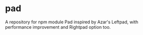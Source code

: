 # pad
A repository for npm module Pad inspired by Azar's Leftpad, with performance improvement and Rightpad option too.
